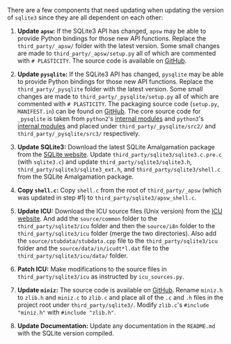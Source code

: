 There are a few components that need updating when updating the version of `sqlite3` since they are all dependent on each other:

1. **Update `apsw`:** If the SQLite3 API has changed, `apsw` may be able to provide Python bindings for those new API functions. Replace the `third_party/_apsw/` folder with the latest version. Some small changes are made to `third_party/_apsw/setup.py` all of which are commented with `# PLASTICITY`. The source code is available on [GitHub](https://github.com/rogerbinns/apsw).

2. **Update `pysqlite`:** If the SQLite3 API has changed, `pysqlite` may be able to provide Python bindings for those new API functions. Replace the `third_party/_pysqlite` folder with the latest version. Some small changes are made to `third_party/_pysqlite/setup.py` all of which are commented with `# PLASTICITY`. The packaging source code (`setup.py`, `MANIFEST.in`) can be found on [GitHub](https://github.com/ghaering/pysqlite). The core source code for `_pysqlite` is taken from `python2`'s [internal modules](https://github.com/python/cpython/tree/ca079a3ea30098aff3197c559a0e32d42dda6d84/Modules/_sqlite) and `python3`'s [internal modules](https://github.com/python/cpython/tree/master/Modules/_sqlite) and placed under `third_party/_pysqlite/src2/` and `third_party/_pysqlite/src3/` respectively.

3. **Update SQLite3:** Download the latest SQLite Amalgamation package from the [SQLite website](https://www.sqlite.org/download.html). Update `third_party/sqlite3/sqlite3.c.pre.c` (with `sqlite3.c`) and update `third_party/sqlite3/sqlite3.h`, `third_party/sqlite3/sqlite3_ext.h`, and `third_party/sqlite3/shell.c` from the SQLite Amalgamation package.

4. **Copy `shell.c`:** Copy `shell.c` from the root of `third_party/_apsw` (which was updated in step #1) to `third_party/sqlite3/apsw_shell.c`.

6. **Update ICU:** Download the ICU source files (Unix version) from the [ICU website](http://site.icu-project.org/download). And add the `source/common` folder to the `third_party/sqlite3/icu` folder and then the `source/i8n` folder to the `third_party/sqlite3/icu` folder (merge the two directories). Also add the `source/stubdata/stubdata.cpp` file to the `third_party/sqlite3/icu` folder and the `source/data/in/icudt*l.dat` file to the `third_party/sqlite3/icu/data/` folder.

7. **Patch ICU:** Make modifications to the source files in `third_party/sqlite3/icu` as instructed by `icu_sources.py`.

8. **Update `miniz`:** The source code is available on [GitHub](https://github.com/richgel999/miniz). Rename `miniz.h` to `zlib.h` and `miniz.c` to `zlib.c` and place all of the `.c` and `.h` files in the project root under `third_party/sqlite3/`. Modify `zlib.c`'s `#include "miniz.h"` with `#include "zlib.h"`.

9. **Update Documentation:** Update any documentation in the `README.md` with the SQLite version compiled.